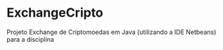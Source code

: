 # ExchangeCripto
Projeto Exchange de Criptomoedas em Java (utilizando a IDE Netbeans) para a disciplina
